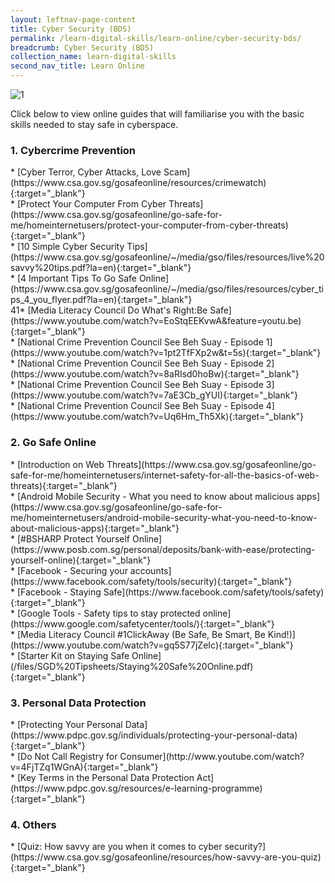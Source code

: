 ```yaml
---
layout: leftnav-page-content
title: Cyber Security (BDS)
permalink: /learn-digital-skills/learn-online/cyber-security-bds/
breadcrumb: Cyber Security (BDS)
collection_name: learn-digital-skills
second_nav_title: Learn Online
---
```

![1](/images/learn-online/cybersecurity.jpg)

Click below to view online guides that will familiarise you with the basic skills needed to stay safe in cyberspace.<br>

<h3>1. Cybercrime Prevention</h3>
* [Cyber Terror, Cyber Attacks, Love Scam](https://www.csa.gov.sg/gosafeonline/resources/crimewatch){:target="_blank"}<br>
* [Protect Your Computer From Cyber Threats](https://www.csa.gov.sg/gosafeonline/go-safe-for-me/homeinternetusers/protect-your-computer-from-cyber-threats){:target="_blank"}<br>
* [10 Simple Cyber Security Tips](https://www.csa.gov.sg/gosafeonline/~/media/gso/files/resources/live%20savvy%20tips.pdf?la=en){:target="_blank"}<br>
* [4 Important Tips To Go Safe Online](https://www.csa.gov.sg/gosafeonline/~/media/gso/files/resources/cyber_tips_4_you_flyer.pdf?la=en){:target="_blank"}<br>
41* [Media Literacy Council Do What's Right:Be Safe](https://www.youtube.com/watch?v=EoStqEEKvwA&feature=youtu.be){:target="_blank"}<br>
* [National Crime Prevention Council See Beh Suay - Episode 1](https://www.youtube.com/watch?v=1pt2TfFXp2w&t=5s){:target="_blank"}<br>
* [National Crime Prevention Council See Beh Suay - Episode 2](https://www.youtube.com/watch?v=8aRIsd0hoBw){:target="_blank"}<br>
* [National Crime Prevention Council See Beh Suay - Episode 3](https://www.youtube.com/watch?v=7aE3Cb_gYUI){:target="_blank"}<br>
* [National Crime Prevention Council See Beh Suay - Episode 4](https://www.youtube.com/watch?v=Uq6Hm_Th5Xk){:target="_blank"}<br>
<h3>2. Go Safe Online</h3>
* [Introduction on Web Threats](https://www.csa.gov.sg/gosafeonline/go-safe-for-me/homeinternetusers/internet-safety-for-all-the-basics-of-web-threats){:target="_blank"}<br>
* [Android Mobile Security - What you need to know about malicious apps](https://www.csa.gov.sg/gosafeonline/go-safe-for-me/homeinternetusers/android-mobile-security-what-you-need-to-know-about-malicious-apps){:target="_blank"}<br>
* [#BSHARP Protect Yourself Online](https://www.posb.com.sg/personal/deposits/bank-with-ease/protecting-yourself-online){:target="_blank"}<br>
* [Facebook - Securing your accounts](https://www.facebook.com/safety/tools/security){:target="_blank"}<br>
* [Facebook - Staying Safe](https://www.facebook.com/safety/tools/safety){:target="_blank"}<br>
* [Google Tools - Safety tips to stay protected online](https://www.google.com/safetycenter/tools/){:target="_blank"}<br>
* [Media Literacy Council #1ClickAway (Be Safe, Be Smart, Be Kind!)](https://www.youtube.com/watch?v=gq5S77jZeIc){:target="_blank"}<br>
* [Starter Kit on Staying Safe Online](/files/SGD%20Tipsheets/Staying%20Safe%20Online.pdf){:target="_blank"}<br>
<h3>3. Personal Data Protection</h3>
* [Protecting Your Personal Data](https://www.pdpc.gov.sg/individuals/protecting-your-personal-data){:target="_blank"}<br>
* [Do Not Call Registry for Consumer](http://www.youtube.com/watch?v=4FjTZq1WGnA){:target="_blank"}<br>
* [Key Terms in the Personal Data Protection Act](https://www.pdpc.gov.sg/resources/e-learning-programme){:target="_blank"}<br>
<h3>4. Others</h3>
* [Quiz: How savvy are you when it comes to cyber security?](https://www.csa.gov.sg/gosafeonline/resources/how-savvy-are-you-quiz){:target="_blank"}<br>
